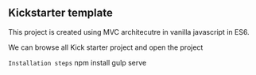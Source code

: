## Kickstarter template

This project is created using MVC architecutre in vanilla javascript in ES6.

We can browse all Kick starter project and open the project

`Installation steps`
npm install
gulp serve
